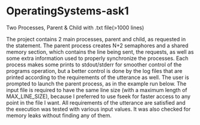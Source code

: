 # OperatingSystems-ask1
Two Processes, Parent &amp; Child with .txt file(>1000 lines)

The project contains 2 main processes, parent and child, as requested in the statement. The parent process creates N+2 semaphores and a shared memory section, which contains the line being sent, the requests, as well as some extra information used to properly synchronize the processes. Each process makes some prints to stdout/stderr for smoother control of the programs operation, but a better control is done by the log files that are printed according to the requirements of the utterance as well.
The user is prompted to launch the parent process, as in the example run below. The input file is required to have the same line size (with a maximum length of MAX_LINE_SIZE), because I preferred to use fseek for faster access to any point in the file I want. All requirements of the utterance are satisfied and the execution was tested with various input values. It was also checked for memory leaks without finding any of them.
